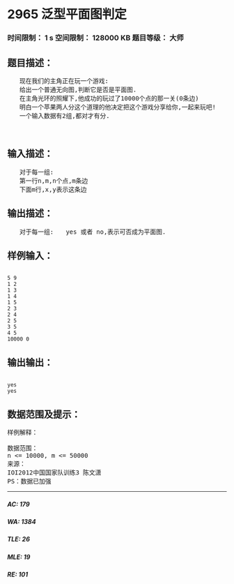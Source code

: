 # 2965 泛型平面图判定   
### 时间限制： 1 s     空间限制： 128000 KB     题目等级： 大师  
## 题目描述：  

<pre>
　　现在我们的主角正在玩一个游戏:  
　　给出一个普通无向图,判断它是否是平面图.  
　　在主角光环的照耀下,他成功的玩过了10000个点的那一关(0条边)  
　　明白一个苹果两人分这个道理的他决定把这个游戏分享给你,一起来玩吧!  
　　一个输入数据有2组,都对才有分.
  

</pre>
  
  
## 输入描述：  

<pre>
　　对于每一组:  
　　第一行n,m,n个点,m条边  
　　下面m行,x,y表示<x,y>这条边
</pre>
  
  
## 输出描述：  

<pre>
　　对于每一组:　　yes 或者 no,表示可否成为平面图.
</pre>
  
  
## 样例输入：  

<pre><code>
5 9  
1 2  
1 3  
1 4  
1 5  
2 3  
2 4  
2 5  
3 5  
4 5  
10000 0
</code></pre>
  
  
## 输出输出：  

<pre><code>
yes  
yes
</code></pre>
  
  
## 数据范围及提示：  

<pre>
样例解释：

数据范围：
n <= 10000, m <= 50000
来源：
IOI2012中国国家队训练3 陈文潇
PS：数据已加强
</pre>
  
  
***  

##### AC: 179  
##### WA: 1384  
##### TLE: 26  
##### MLE: 19  
##### RE: 101  
